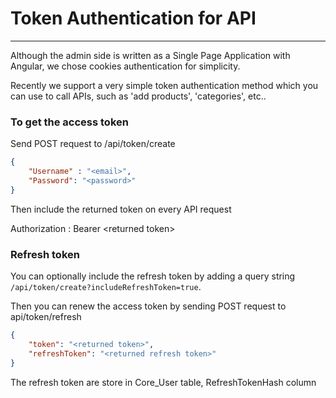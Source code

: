 # Token Authentication for API

---

Although the admin side is written as a Single Page Application with Angular, we chose cookies authentication for simplicity.

Recently we support a very simple token authentication method which you can use to call APIs, such as 'add products', 'categories', etc..

### To get the access token

Send POST request to /api/token/create

```json
{
    "Username" : "<email>",
    "Password": "<password>"
}
```
Then include the returned token on every API request

Authorization : Bearer \<returned token>

### Refresh token

You can optionally include the refresh token by adding a query string `/api/token/create?includeRefreshToken=true`.

Then you can renew the access token by sending POST request to api/token/refresh

```json
{
    "token": "<returned token>",
    "refreshToken": "<returned refresh token>"
}
```

The refresh token are store in Core_User table, RefreshTokenHash column

